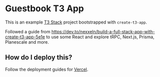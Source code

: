 # Guestbook T3 App

This is an example [T3 Stack](https://create.t3.gg/) project bootstrapped with `create-t3-app`.

Followed a guide from https://dev.to/nexxeln/build-a-full-stack-app-with-create-t3-app-5e1e to use some React and explore tRPC, Next.js, Prisma, Planescale and more.

## How do I deploy this?

Follow the deployment guides for [Vercel](https://create.t3.gg/en/deployment/vercel).
